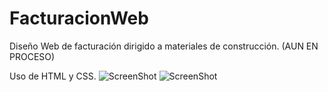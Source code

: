 # FacturacionWeb
Diseño Web de facturación dirigido a materiales de construcción. (AUN EN PROCESO)

Uso de HTML y CSS.
![ScreenShot](https://raw.github.com/Gamas-G/FacturacionWeb/master/Screens/Screen1.png)
![ScreenShot](https://raw.github.com/Gamas-G/FacturacionWeb/master/Screens/Screen2.png)
